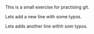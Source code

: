 This is a small exercise for practising git.

Lets add a new line with some typos.

Lets adds another line withh som typos.
